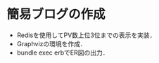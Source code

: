 <h1>簡易ブログの作成</h1>
<ul>
<li>
Redisを使用してPV数上位3位までの表示を実装．
</li>
<li>
Graphvizの環境を作成．
</li>
<li>
bundle exec erbでER図の出力．
</li>
</ul>
<ifame src="./erd.pdf" width="100%" height="100%"></ifame>
